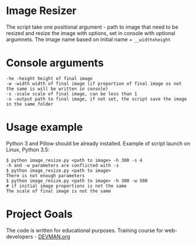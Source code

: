 # Image Resizer

The script take one positional argument - path to image that need to be resized and resize the image with options, set in console with optional argumnets. The image name based on initial name + ```__widthxheight``` 

# Console arguments

```
-he -height height of final image
-w -width width of final image (if proportion of final image os not the same is will be written in console)
-s -scale scale of final image, can be less than 1
-o -output path to final image, if not set, the script save the image in the same folder
```

# Usage example

Python 3 and Pillow should be already installed. Example of script launch on Linux, Python 3.5:

```
$ python image_resize.py <path to image> -h 300 -s 4
-h and -w parameters are conflicted with -s
$ python image_resize.py <path to image>
There is not enough parameters
$ python image_resize.py <path to image> -h 300 -w 500
# if initial image proportions is not the same
The scale of final image is not the same
```

# Project Goals

The code is written for educational purposes. Training course for web-developers - [DEVMAN.org](https://devman.org)
